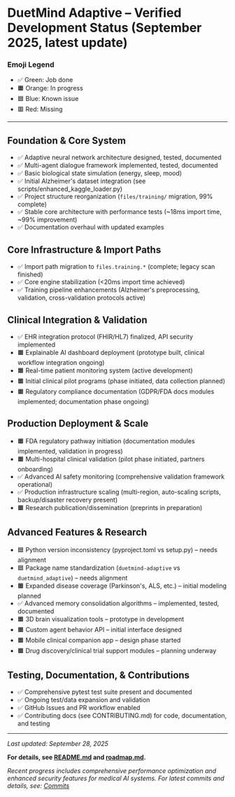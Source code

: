 # DuetMind Adaptive – Verified Development Status (September 2025, latest update)

### Emoji Legend
- ✅ Green: Job done
- 🟧 Orange: In progress
- 🟦 Blue: Known issue
- 🟥 Red: Missing

---

## Foundation & Core System
- ✅ Adaptive neural network architecture designed, tested, documented
- ✅ Multi-agent dialogue framework implemented, tested, documented
- ✅ Basic biological state simulation (energy, sleep, mood)
- ✅ Initial Alzheimer's dataset integration (see scripts/enhanced_kaggle_loader.py)
- ✅ Project structure reorganization (`files/training/` migration, 99% complete)
- ✅ Stable core architecture with performance tests (~18ms import time, ~99% improvement)
- ✅ Documentation overhaul with updated examples

## Core Infrastructure & Import Paths
- ✅ Import path migration to `files.training.*` (complete; legacy scan finished)
- ✅ Core engine stabilization (<20ms import time achieved)
- ✅ Training pipeline enhancements (Alzheimer's preprocessing, validation, cross-validation protocols active)

## Clinical Integration & Validation
- ✅ EHR integration protocol (FHIR/HL7) finalized, API security implemented
- 🟧 Explainable AI dashboard deployment (prototype built, clinical workflow integration ongoing)
- 🟧 Real-time patient monitoring system (active development)
- 🟧 Initial clinical pilot programs (phase initiated, data collection planned)
- 🟧 Regulatory compliance documentation (GDPR/FDA docs modules implemented; documentation phase ongoing)

## Production Deployment & Scale
- 🟧 FDA regulatory pathway initiation (documentation modules implemented, validation in progress)
- 🟧 Multi-hospital clinical validation (pilot phase initiated, partners onboarding)
- ✅ Advanced AI safety monitoring (comprehensive validation framework operational)
- ✅ Production infrastructure scaling (multi-region, auto-scaling scripts, backup/disaster recovery present)
- 🟧 Research publication/dissemination (preprints in preparation)

## Advanced Features & Research
- 🟦 Python version inconsistency (pyproject.toml vs setup.py) – needs alignment
- 🟦 Package name standardization (`duetmind-adaptive` vs `duetmind_adaptive`) – needs alignment
- 🟧 Expanded disease coverage (Parkinson's, ALS, etc.) – initial modeling planned
- ✅ Advanced memory consolidation algorithms – implemented, tested, documented
- 🟧 3D brain visualization tools – prototype in development
- 🟧 Custom agent behavior API – initial interface designed
- 🟧 Mobile clinical companion app – design phase started
- 🟧 Drug discovery/clinical trial support modules – planning underway

## Testing, Documentation, & Contributions
- ✅ Comprehensive pytest test suite present and documented
- ✅ Ongoing test/data expansion and validation
- ✅ GitHub Issues and PR workflow enabled
- ✅ Contributing docs (see CONTRIBUTING.md) for code, documentation, and testing

---

_Last updated: September 28, 2025_

**For details, see [README.md](https://github.com/V1B3hR/duetmind_adaptive/blob/main/README.md) and [roadmap.md](https://github.com/V1B3hR/duetmind_adaptive/blob/main/roadmap.md).**

_Recent progress includes comprehensive performance optimization and enhanced security features for medical AI systems. For latest commits and details, see: [Commits](https://github.com/V1B3hR/duetmind_adaptive/commits/main)_
